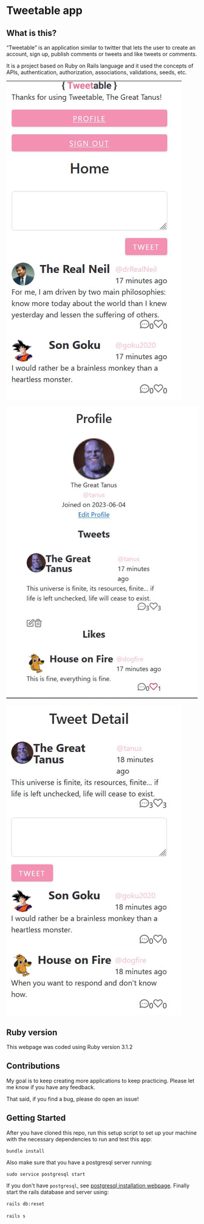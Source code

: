 Tweetable app
========

What is this?
-------------
“Tweetable” is an application similar to twitter that lets the user to create an account, 
sign up, publish comments or tweets and like tweets or comments. 

It is a project based on Ruby on Rails language and it used the concepts of APIs, 
authentication, authorization, associations, validations, seeds, etc. 

![homepage](https://raw.githubusercontent.com/Angelinis/tweetable-app/main/app/assets/images/Tweetable_app_1.JPG)

![details1](https://raw.githubusercontent.com/Angelinis/tweetable-app/main/app/assets/images/Tweetable_app_2.JPG)

![details2](https://raw.githubusercontent.com/Angelinis/tweetable-app/main/app/assets/images/Tweetable_app_3.JPG)

Ruby version
-------------

This webpage was coded using Ruby version 3.1.2

Contributions
-------------

My goal is to keep creating more applications to keep practicing. Please let 
me know if you have any feedback.

That said, if you find a bug, please do open an issue!

Getting Started
---------------

After you have cloned this repo, run this setup script to set up your machine
with the necessary dependencies to run and test this app:

    bundle install

Also make sure that you have a postgresql server running:

    sudo service postgresql start

If you don't have `postgresql`, see [postgresql installation webpage][postgresql]. 
Finally start the rails database and server using:

    rails db:reset
    
    rails s

[postgresql]: https://www.postgresql.org/download/


